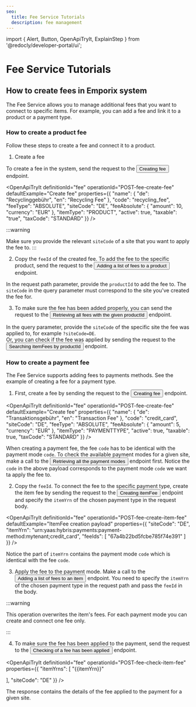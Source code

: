 ```yaml
---
seo:
  title: Fee Service Tutorials
  description: fee management
---
```


import {
  Alert,
  Button,
  OpenApiTryIt,
  ExplainStep
 } from '@redocly/developer-portal/ui';

# Fee Service Tutorials


## How to create fees in Emporix system

The Fee Service allows you to manage additional fees that you want to connect to specific items. For example, you can add a fee and link it to a product or a payment type. 

### How to create a product fee

Follow these steps to create a fee and connect it to a product.

1. Create a fee

To create a fee in the system, send the request to the <nobr><Button to="/openapi/fee/#operation/POST-fee-create-fee" size="small">Creating fee</Button></nobr> endpoint.

<OpenApiTryIt
  definitionId="fee"
  operationId="POST-fee-create-fee"
  defaultExample="Create fee"
  properties={{
    "name": {
        "de": "Recyclinggebühr",
        "en": "Recycling Fee"
    },
    "code": "recycling_fee",
    "feeType": "ABSOLUTE",
    "siteCode": "DE",
    "feeAbsolute": {
        "amount": 10,
        "currency": "EUR"
    },
    "itemType": "PRODUCT",
    "active": true,
    "taxable": "true",
    "taxCode": "STANDARD"
}}
/>

:::warning

Make sure you provide the relevant `siteCode` of a site that you want to apply the fee to. 
:::


2. Copy the `feeId` of the created fee. To add the fee to the specific product, send the request to the <nobr><Button to="/openapi/fee/#operation/PUT-fee-add-product-fees" size="small">Adding a list of fees to a product</Button></nobr> endpoint.

<OpenApiTryIt
  definitionId="fee"
  operationId="PUT-fee-add-product-fees"
/>

In the request path parameter, provide the `productId` to add the fee to.
The `siteCode` in the query parameter must correspond to the site you've created the fee for.


3. To make sure the fee has been added properly, you can send the request to the <nobr><Button to="/openapi/fee/#operation/GET-fee-list-product-fees" size="small">Retrieving all fees with the given productId</Button></nobr> endpoint.

<OpenApiTryIt
  definitionId="fee"
  operationId="GET-fee-list-product-fees"
/>

In the query parameter, provide the `siteCode` of the specific site the fee was applied to, for example `?siteCode=DE`.  
Or, you can check if the fee was applied by sending the request to the <nobr><Button to="/openapi/fee/#operation/POST-fee-search-item-fee-by-ProductId" size="small">Searching itemFees by productId</Button></nobr> endpoint.

<OpenApiTryIt
  definitionId="fee"
  operationId="POST-fee-search-item-fee-by-ProductId"
/>

### How to create a payment fee

The Fee Service supports adding fees to payments methods. See the example of creating a fee for a payment type.

1. First, create a fee by sending the request to the <nobr><Button to="/openapi/fee/#operation/POST-fee-create-fee" size="small">Creating fee</Button></nobr> endpoint.

<OpenApiTryIt
  definitionId="fee"
  operationId="POST-fee-create-fee"
  defaultExample="Create fee"
  properties={{
    "name": {
        "de": "Transaktionsgebühr",
        "en": "Transaction Fee"
    },
    "code": "credit_card",
    "siteCode": "DE",
    "feeType": "ABSOLUTE",
    "feeAbsolute": {
      "amount": 5,
      "currency": "EUR"
    },
    "itemType": "PAYMENTTYPE",
    "active": true,
    "taxable": true,
    "taxCode": "STANDARD"
}}
/>

When creating a payment fee, the fee `code` has to be identical with the payment mode `code`. To check the available payment modes for a given site, make a call to the <nobr><Button to="/openapi/payment-gateway/#operation/GET-payment-gateway-list-payment-modes-frontend" size="small">Retrieving all the payment modes</Button></nobr> endpoint first.
Notice the `code` in the above payload corresponds to the payment mode `code` we want ta apply the fee to.


2. Copy the `feeId`. To connect the fee to the specific payment type, create the item fee by sending the request to the <nobr><Button to="/openapi/fee/#operation/POST-fee-create-item-fee" size="small">Creating itemFee</Button></nobr> endpoint 
and specify the `itemYrn` of the chosen payment type in the request body.


<OpenApiTryIt
  definitionId="fee"
  operationId="POST-fee-create-item-fee"
  defaultExample="ItemFee creation payload"
  properties={{
    "siteCode": "DE",
    "itemYrn": "urn:yaas:hybris:payments:payment-method:mytenant;credit_card",
    "feeIds": [
        "67a4b22bd5fcbe785f74e391"
    ]
}}
/>

Notice the part of `itemYrn` contains the payment mode `code` which is identical with the fee `code`.

3. Apply the fee to the payment mode. Make a call to the <nobr><Button to="/openapi/fee/#operation/PUT-fee-add-item-fees-itemYRN" size="small">Adding a list of fees to an item</Button></nobr> endpoint. 
You need to specify the `itemYrn` of the chosen payment type in the request path and pass the `feeId` in the body.


<OpenApiTryIt
  definitionId="fee"
  operationId="PUT-fee-add-item-fees-itemYRN"
/>

:::warning

This operation overwrites the item's fees. 
For each payment mode you can create and connect one fee only.

:::

4. To make sure the fee has been applied to the payment, send the request to the <nobr><Button to="/openapi/fee/#operation/POST-fee-check-item-fee" size="small">Checking of a fee has been applied</Button></nobr> endpoint.

<OpenApiTryIt
  definitionId="fee"
  operationId="POST-fee-check-item-fee"
  properties={{
  "itemYrns": [
    "{{itemYrn}}"
   
  ],
  "siteCode": "DE"
}}
/>

The response contains the details of the fee applied to the payment for a given site.

